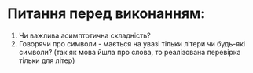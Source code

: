 # Питання перед виконанням:
1) Чи важлива асимптотична складність?
2) Говорячи про символи - мається на увазі тільки літери чи будь-які символи?
   (так як мова йшла про слова, то реалізована перевірка тільки для літер)
